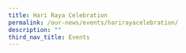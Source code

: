 ```yaml
---
title: Hari Raya Celebration
permalink: /our-news/events/harirayacelebration/
description: ""
third_nav_title: Events
---
```

